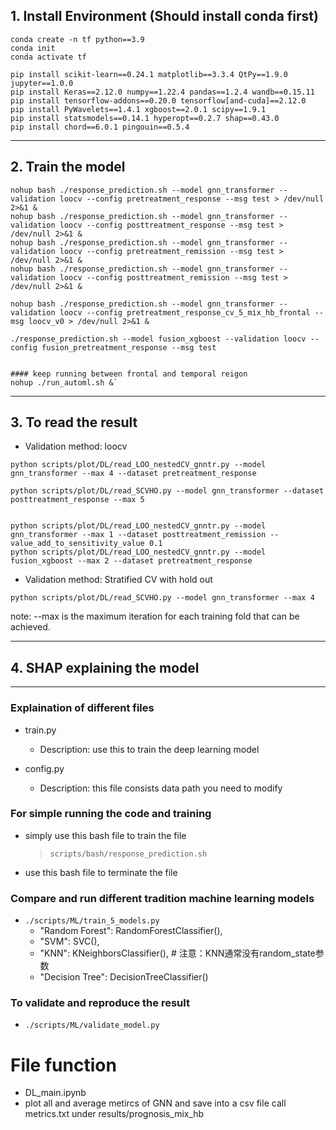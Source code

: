 ## 1. Install Environment (Should install conda first)

```
conda create -n tf python==3.9
conda init
conda activate tf

pip install scikit-learn==0.24.1 matplotlib==3.3.4 QtPy==1.9.0 jupyter==1.0.0
pip install Keras==2.12.0 numpy==1.22.4 pandas==1.2.4 wandb==0.15.11
pip install tensorflow-addons==0.20.0 tensorflow[and-cuda]==2.12.0
pip install PyWavelets==1.4.1 xgboost==2.0.1 scipy==1.9.1
pip install statsmodels==0.14.1 hyperopt==0.2.7 shap==0.43.0
pip install chord==6.0.1 pingouin==0.5.4
```

---

## 2. Train the model 

```
nohup bash ./response_prediction.sh --model gnn_transformer --validation loocv --config pretreatment_response --msg test > /dev/null 2>&1 &
nohup bash ./response_prediction.sh --model gnn_transformer --validation loocv --config posttreatment_response --msg test > /dev/null 2>&1 &
nohup bash ./response_prediction.sh --model gnn_transformer --validation loocv --config pretreatment_remission --msg test > /dev/null 2>&1 &
nohup bash ./response_prediction.sh --model gnn_transformer --validation loocv --config posttreatment_remission --msg test > /dev/null 2>&1 &

nohup bash ./response_prediction.sh --model gnn_transformer --validation loocv --config pretreatment_response_cv_5_mix_hb_frontal --msg loocv_v0 > /dev/null 2>&1 &

./response_prediction.sh --model fusion_xgboost --validation loocv --config fusion_pretreatment_response --msg test


#### keep running between frontal and temporal reigon 
nohup ./run_automl.sh &`
```

---

## 3. To read the result

- Validation method: loocv
```
python scripts/plot/DL/read_LOO_nestedCV_gnntr.py --model gnn_transformer --max 4 --dataset pretreatment_response 

python scripts/plot/DL/read_SCVHO.py --model gnn_transformer --dataset posttreatment_response --max 5


python scripts/plot/DL/read_LOO_nestedCV_gnntr.py --model gnn_transformer --max 1 --dataset posttreatment_remission --value_add_to_sensitivity_value 0.1
python scripts/plot/DL/read_LOO_nestedCV_gnntr.py --model fusion_xgboost --max 2 --dataset pretreatment_response

```

- Validation method: Stratified CV with hold out
```
python scripts/plot/DL/read_SCVHO.py --model gnn_transformer --max 4
```

note: --max is the maximum iteration for each training fold that can be achieved.


---

## 4. SHAP explaining the model

---

### Explaination of different files
- train.py 
    - Description: use this to train the deep learning model 

- config.py 
    - Description: this file consists data path you need to modify



### For simple running the code and training 

- simply use this bash file to train the file
    > `scripts/bash/response_prediction.sh`

- use this bash file to terminate the file


### Compare and run different tradition machine learning models 
- `./scripts/ML/train_5_models.py`
    - "Random Forest": RandomForestClassifier(),
    - "SVM": SVC(),
    - "KNN": KNeighborsClassifier(),  # 注意：KNN通常没有random_state参数
    - "Decision Tree": DecisionTreeClassifier()

### To validate and reproduce the result
- `./scripts/ML/validate_model.py`



# File function
- DL_main.ipynb 
 - plot all and average metircs of GNN and save into a csv file call metrics.txt under results/prognosis_mix_hb